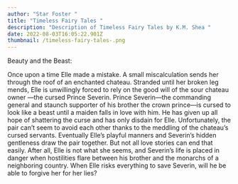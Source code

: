 ```yaml
---
author: "Star Foster "
title: "Timeless Fairy Tales "
description: "Description of Timeless Fairy Tales by K.M. Shea "
date: 2022-08-03T16:05:22.901Z
thumbnail: /timeless-fairy-tales-.png
---
```

Beauty and the Beast:

Once upon a time Elle made a mistake. A small miscalculation sends her through the roof of an enchanted chateau. Stranded until her broken leg mends, Elle is unwillingly forced to rely on the good will of the sour chateau owner —the cursed Prince Severin. Prince Severin—the commanding general and staunch supporter of his brother the crown prince—is cursed to look like a beast until a maiden falls in love with him. He has given up all hope of shattering the curse and has only disdain for Elle. Unfortunately, the pair can’t seem to avoid each other thanks to the meddling of the chateau’s cursed servants. Eventually Elle’s playful manners and Severin’s hidden gentleness draw the pair together. But not all love stories can end that easily. After all, Elle is not what she seems, and Severin’s life is placed in danger when hostilities flare between his brother and the monarchs of a neighboring country. When Elle risks everything to save Severin, will he be able to forgive her for her lies?